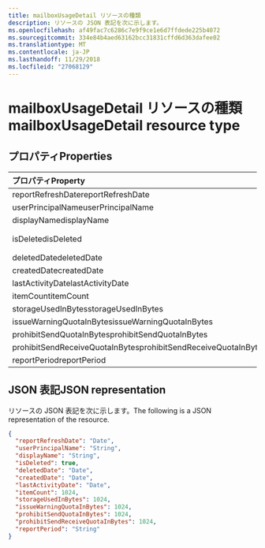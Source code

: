 ```yaml
---
title: mailboxUsageDetail リソースの種類
description: リソースの JSON 表記を次に示します。
ms.openlocfilehash: af49fac7c6286c7e9f9ce1e6d7ffdede225b4072
ms.sourcegitcommit: 334e84b4aed63162bcc31831cffd6d363dafee02
ms.translationtype: MT
ms.contentlocale: ja-JP
ms.lasthandoff: 11/29/2018
ms.locfileid: "27068129"
---
```

# <a name="mailboxusagedetail-resource-type"></a><span data-ttu-id="50e95-103">mailboxUsageDetail リソースの種類</span><span class="sxs-lookup"><span data-stu-id="50e95-103">mailboxUsageDetail resource type</span></span>

## <a name="properties"></a><span data-ttu-id="50e95-104">プロパティ</span><span class="sxs-lookup"><span data-stu-id="50e95-104">Properties</span></span>

| <span data-ttu-id="50e95-105">プロパティ</span><span class="sxs-lookup"><span data-stu-id="50e95-105">Property</span></span>                        | <span data-ttu-id="50e95-106">型</span><span class="sxs-lookup"><span data-stu-id="50e95-106">Type</span></span>    |
| :------------------------------ | :------ |
| <span data-ttu-id="50e95-107">reportRefreshDate</span><span class="sxs-lookup"><span data-stu-id="50e95-107">reportRefreshDate</span></span>               | <span data-ttu-id="50e95-108">Date</span><span class="sxs-lookup"><span data-stu-id="50e95-108">Date</span></span>    |
| <span data-ttu-id="50e95-109">userPrincipalName</span><span class="sxs-lookup"><span data-stu-id="50e95-109">userPrincipalName</span></span>               | <span data-ttu-id="50e95-110">String</span><span class="sxs-lookup"><span data-stu-id="50e95-110">String</span></span>  |
| <span data-ttu-id="50e95-111">displayName</span><span class="sxs-lookup"><span data-stu-id="50e95-111">displayName</span></span>                     | <span data-ttu-id="50e95-112">String</span><span class="sxs-lookup"><span data-stu-id="50e95-112">String</span></span>  |
| <span data-ttu-id="50e95-113">isDeleted</span><span class="sxs-lookup"><span data-stu-id="50e95-113">isDeleted</span></span>                       | <span data-ttu-id="50e95-114">ブール値</span><span class="sxs-lookup"><span data-stu-id="50e95-114">Boolean</span></span> |
| <span data-ttu-id="50e95-115">deletedDate</span><span class="sxs-lookup"><span data-stu-id="50e95-115">deletedDate</span></span>                     | <span data-ttu-id="50e95-116">Date</span><span class="sxs-lookup"><span data-stu-id="50e95-116">Date</span></span>    |
| <span data-ttu-id="50e95-117">createdDate</span><span class="sxs-lookup"><span data-stu-id="50e95-117">createdDate</span></span>                     | <span data-ttu-id="50e95-118">Date</span><span class="sxs-lookup"><span data-stu-id="50e95-118">Date</span></span>    |
| <span data-ttu-id="50e95-119">lastActivityDate</span><span class="sxs-lookup"><span data-stu-id="50e95-119">lastActivityDate</span></span>                | <span data-ttu-id="50e95-120">Date</span><span class="sxs-lookup"><span data-stu-id="50e95-120">Date</span></span>    |
| <span data-ttu-id="50e95-121">itemCount</span><span class="sxs-lookup"><span data-stu-id="50e95-121">itemCount</span></span>                       | <span data-ttu-id="50e95-122">Int64</span><span class="sxs-lookup"><span data-stu-id="50e95-122">Int64</span></span>   |
| <span data-ttu-id="50e95-123">storageUsedInBytes</span><span class="sxs-lookup"><span data-stu-id="50e95-123">storageUsedInBytes</span></span>              | <span data-ttu-id="50e95-124">Int64</span><span class="sxs-lookup"><span data-stu-id="50e95-124">Int64</span></span>   |
| <span data-ttu-id="50e95-125">issueWarningQuotaInBytes</span><span class="sxs-lookup"><span data-stu-id="50e95-125">issueWarningQuotaInBytes</span></span>        | <span data-ttu-id="50e95-126">Int64</span><span class="sxs-lookup"><span data-stu-id="50e95-126">Int64</span></span>   |
| <span data-ttu-id="50e95-127">prohibitSendQuotaInBytes</span><span class="sxs-lookup"><span data-stu-id="50e95-127">prohibitSendQuotaInBytes</span></span>        | <span data-ttu-id="50e95-128">Int64</span><span class="sxs-lookup"><span data-stu-id="50e95-128">Int64</span></span>   |
| <span data-ttu-id="50e95-129">prohibitSendReceiveQuotaInBytes</span><span class="sxs-lookup"><span data-stu-id="50e95-129">prohibitSendReceiveQuotaInBytes</span></span> | <span data-ttu-id="50e95-130">Int64</span><span class="sxs-lookup"><span data-stu-id="50e95-130">Int64</span></span>   |
| <span data-ttu-id="50e95-131">reportPeriod</span><span class="sxs-lookup"><span data-stu-id="50e95-131">reportPeriod</span></span>                    | <span data-ttu-id="50e95-132">String</span><span class="sxs-lookup"><span data-stu-id="50e95-132">String</span></span>  |

## <a name="json-representation"></a><span data-ttu-id="50e95-133">JSON 表記</span><span class="sxs-lookup"><span data-stu-id="50e95-133">JSON representation</span></span>

<span data-ttu-id="50e95-134">リソースの JSON 表記を次に示します。</span><span class="sxs-lookup"><span data-stu-id="50e95-134">The following is a JSON representation of the resource.</span></span>

<!-- {
  "blockType": "resource",
  "@odata.type": "microsoft.graph.mailboxUsageDetail"
} -->

```json
{
  "reportRefreshDate": "Date", 
  "userPrincipalName": "String", 
  "displayName": "String", 
  "isDeleted": true, 
  "deletedDate": "Date", 
  "createdDate": "Date", 
  "lastActivityDate": "Date", 
  "itemCount": 1024, 
  "storageUsedInBytes": 1024, 
  "issueWarningQuotaInBytes": 1024, 
  "prohibitSendQuotaInBytes": 1024, 
  "prohibitSendReceiveQuotaInBytes": 1024, 
  "reportPeriod": "String"
}
```
